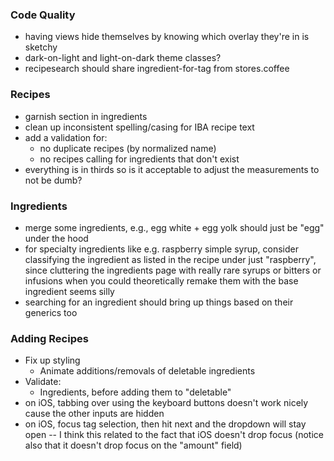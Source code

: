 ### Code Quality
- having views hide themselves by knowing which overlay they're in is sketchy
- dark-on-light and light-on-dark theme classes?
- recipesearch should share ingredient-for-tag from stores.coffee

### Recipes
- garnish section in ingredients
- clean up inconsistent spelling/casing for IBA recipe text
- add a validation for:
  - no duplicate recipes (by normalized name)
  - no recipes calling for ingredients that don't exist
- everything is in thirds so is it acceptable to adjust the measurements to not be dumb?

### Ingredients
- merge some ingredients, e.g., egg white + egg yolk should just be "egg" under the hood
- for specialty ingredients like e.g. raspberry simple syrup, consider classifying the ingredient as listed in the recipe under just "raspberry", since cluttering the ingredients page with really rare syrups or bitters or infusions when you could theoretically remake them with the base ingredient seems silly
- searching for an ingredient should bring up things based on their generics too

### Adding Recipes
- Fix up styling
  - Animate additions/removals of deletable ingredients
- Validate:
  - Ingredients, before adding them to "deletable"
- on iOS, tabbing over using the keyboard buttons doesn't work nicely cause the other inputs are hidden
- on iOS, focus tag selection, then hit next and the dropdown will stay open -- I think this related to the fact that iOS doesn't drop focus (notice also that it doesn't drop focus on the "amount" field)
